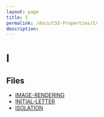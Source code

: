 ```yaml
---
layout: page
title: I
permalink: /docs/CSS-Properties/I/
description: 
---
```


# I



## Files
* [IMAGE-RENDERING](/compare.html2pdf.tools/docs/CSS-Properties/I/image-rendering.md)
* [INITIAL-LETTER](/compare.html2pdf.tools/docs/CSS-Properties/I/initial-letter.md)
* [ISOLATION](/compare.html2pdf.tools/docs/CSS-Properties/I/isolation.md)

